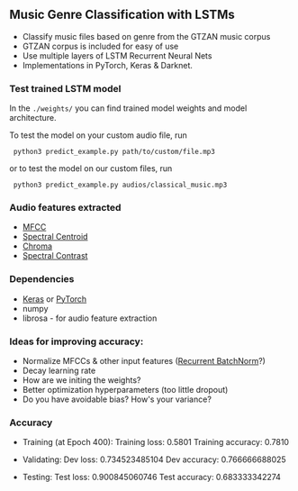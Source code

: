 ## Music Genre Classification with LSTMs

 * Classify music files based on genre from the GTZAN music corpus
 * GTZAN corpus is included for easy of use
 * Use multiple layers of LSTM Recurrent Neural Nets
 * Implementations in PyTorch, Keras & Darknet.

### Test trained LSTM model
 In the `./weights/` you can find trained model weights and model architecture.

 To test the model on your custom audio file, run

     python3 predict_example.py path/to/custom/file.mp3
 or to test the model on our custom files, run

     python3 predict_example.py audios/classical_music.mp3

### Audio features extracted
 * [MFCC](https://en.wikipedia.org/wiki/Mel-frequency_cepstrum)
 * [Spectral Centroid](https://en.wikipedia.org/wiki/Spectral_centroid)
 * [Chroma](http://labrosa.ee.columbia.edu/matlab/chroma-ansyn/)
 * [Spectral Contrast](http://ieeexplore.ieee.org/document/1035731/)

### Dependencies
 * [Keras](https://keras.io) or [PyTorch](http://pytorch.org)
 * numpy
 * librosa - for audio feature extraction

### Ideas for improving accuracy:
 * Normalize MFCCs & other input features ([Recurrent BatchNorm](https://arxiv.org/pdf/1603.09025v4.pdf)?)
 * Decay learning rate
 * How are we initing the weights?
 * Better optimization hyperparameters (too little dropout)
 * Do you have avoidable bias? How's your variance?

### Accuracy

 * Training (at Epoch 400):
    Training loss: 0.5801
    Training accuracy: 0.7810

 * Validating:
    Dev loss:   0.734523485104
    Dev accuracy:   0.766666688025

 * Testing:
    Test loss:   0.900845060746
    Test accuracy:   0.683333342274
